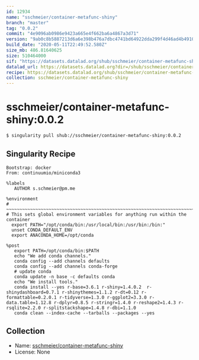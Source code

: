 ```yaml
---
id: 12934
name: "sschmeier/container-metafunc-shiny"
branch: "master"
tag: "0.0.2"
commit: "4e9096ab0986e9423a665e4f662ba6a4867a3d71"
version: "9ab0c8b5887213d6a6e398b476a7dbc4741bd64922dda299f4d46ad4b4910be9"
build_date: "2020-05-11T22:49:52.580Z"
size_mb: 486.81640625
size: 510464000
sif: "https://datasets.datalad.org/shub/sschmeier/container-metafunc-shiny/0.0.2/2020-05-11-4e9096ab-9ab0c8b5/9ab0c8b5887213d6a6e398b476a7dbc4741bd64922dda299f4d46ad4b4910be9.sif"
datalad_url: https://datasets.datalad.org?dir=/shub/sschmeier/container-metafunc-shiny/0.0.2/2020-05-11-4e9096ab-9ab0c8b5/
recipe: https://datasets.datalad.org/shub/sschmeier/container-metafunc-shiny/0.0.2/2020-05-11-4e9096ab-9ab0c8b5/Singularity
collection: sschmeier/container-metafunc-shiny
---
```


# sschmeier/container-metafunc-shiny:0.0.2

```bash
$ singularity pull shub://sschmeier/container-metafunc-shiny:0.0.2
```

## Singularity Recipe

```singularity
Bootstrap: docker
From: continuumio/miniconda3

%labels
   AUTHOR s.schmeier@pm.me

%environment
# ~~~~~~~~~~~~~~~~~~~~~~~~~~~~~~~~~~~~~~~~~~~~~~~~~~~~~~~~~~~~~~~~~~~~~~~~~~~~~
# This sets global environment variables for anything run within the container
  export PATH="/opt/conda/bin:/usr/local/bin:/usr/bin:/bin:"
  unset CONDA_DEFAULT_ENV
  export ANACONDA_HOME=/opt/conda

%post
   export PATH=/opt/conda/bin:$PATH
   echo "We add conda channels."
   conda config --add channels defaults
   conda config --add channels conda-forge
   # update conda
   conda update -n base -c defaults conda
   echo "We install tools."
   conda install --yes r-base=3.6.1 r-shiny=1.4.0.2  r-shinydashboard=0.7.1 r-shinythemes=1.1.2 r-dt=0.12 r-formattable=0.2.0.1 r-tidyverse=1.3.0 r-ggplot2=3.3.0 r-data.table=1.12.8 r-dplyr=0.8.5 r-stringr=1.4.0 r-reshape2=1.4.3 r-rsqlite=2.2.0 r-splitstackshape=1.4.8 r-dbi=1.1.0
   conda clean --index-cache --tarballs --packages --yes
```

## Collection

 - Name: [sschmeier/container-metafunc-shiny](https://github.com/sschmeier/container-metafunc-shiny)
 - License: None


